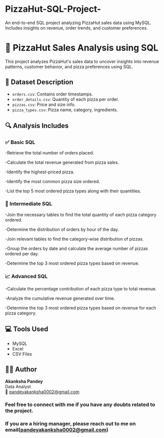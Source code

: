 # PizzaHut-SQL-Project-
An end-to-end SQL project analyzing PizzaHut sales data using MySQL. Includes insights on revenue, order trends, and customer preferences.

# 🍕 PizzaHut Sales Analysis using SQL

This project analyzes PizzaHut's sales data to uncover insights into revenue patterns, customer behavior, and pizza preferences using SQL.

## 📁 Dataset Description

- `orders.csv`: Contains order timestamps.
- `order_details.csv`: Quantity of each pizza per order.
- `pizzas.csv`: Price and size info.
- `pizza_types.csv`: Pizza name, category, ingredients.

## 🔍 Analysis Includes

### ✅ Basic SQL
-Retrieve the total number of orders placed.

-Calculate the total revenue generated from pizza sales.

-Identify the highest-priced pizza.

-Identify the most common pizza size ordered.

-List the top 5 most ordered pizza types along with their quantities.


### 🔄 Intermediate SQL
-Join the necessary tables to find the total quantity of each pizza category ordered.

-Determine the distribution of orders by hour of the day. 

-Join relevant tables to find the category-wise distribution of pizzas.

-Group the orders by date and calculate the average number of pizzas ordered per day.

-Determine the top 3 most ordered pizza types based on revenue.

### 📈 Advanced SQL
-Calculate the percentage contribution of each pizza type to total revenue.

-Analyze the cumulative revenue generated over time.

-Determine the top 3 most ordered pizza types based on revenue for each pizza category.

## 💻 Tools Used
- MySQL
- Excel
- CSV Files

## 🧑‍💻 Author
**Akanksha Pandey**  
  Data Analyst  
📧 pandeyakanksha0002@gmail.com  
### Feel free to connect with me if you have any doubts related to the project.

### If you are a hiring manager, please reach out to me on email(pandeyakanksha0002@gmail.com)
